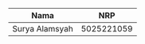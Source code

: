 |       Nama       |    NRP     |
|:----------------:|:----------:|
|  Surya Alamsyah  | 5025221059 |
